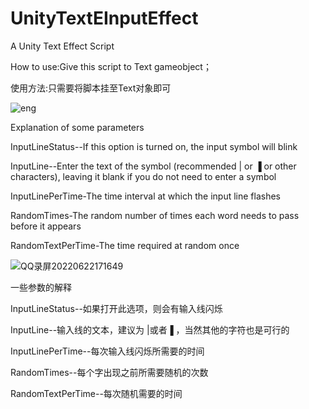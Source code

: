 # UnityTextEInputEffect
A Unity Text Effect Script

How to use:Give this script to Text gameobject；

使用方法:只需要将脚本挂至Text对象即可



![eng](https://user-images.githubusercontent.com/98207975/174997525-448efbdf-5ade-4844-b674-330287a8695c.gif)



Explanation of some parameters

InputLineStatus--If this option is turned on, the input symbol will blink

InputLine--Enter the text of the symbol (recommended | or ▐ or other characters), leaving it blank if you do not need to enter a symbol

InputLinePerTime-The time interval at which the input line flashes

RandomTimes-The random number of times each word needs to pass before it appears

RandomTextPerTime-The time required at random once



![QQ录屏20220622171649](https://user-images.githubusercontent.com/98207975/175000983-2990b41e-9619-42e9-9890-91a896b4b771.gif)



一些参数的解释

InputLineStatus--如果打开此选项，则会有输入线闪烁

InputLine--输入线的文本，建议为 |或者▐ ，当然其他的字符也是可行的

InputLinePerTime--每次输入线闪烁所需要的时间

RandomTimes--每个字出现之前所需要随机的次数

RandomTextPerTime--每次随机需要的时间
